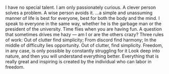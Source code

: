 I have no special talent. I am only passionately curious.
A clever person solves a problem. A wise person avoids it.
...a simple and unassuming manner of life is best for everyone, best for both the body and the mind.
I speak to everyone in the same way, whether he is the garbage man or the president of the university.
Time flies when you are having fun.
A question that sometimes drives me hazy — am I or are the others crazy?
Three rules of work: Out of clutter find simplicity; From discord find harmony; In the middle of difficulty lies opportunity.
Out of clutter, find simplicity.
Freedom, in any case, is only possible by constantly struggling for it
Look deep into nature, and then you will understand everything better.
Everything that is really great and inspiring is created by the individual who can labor in freedom.
